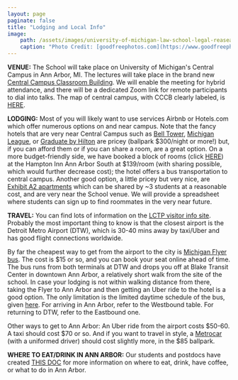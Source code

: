 ```yaml
---
layout: page
paginate: false
title: "Lodging and Local Info"
image:
    path: /assets/images/university-of-michigan-law-school-legal-reasearch-building-in-ann-arbor.jpg
    caption: "Photo Credit: [goodfreephotos.com](https://www.goodfreephotos.com/united-states/michigan/ann-arbor/university-of-michigan-law-school-legal-reasearch-building-in-ann-arbor.jpg.php)"
---
```


**VENUE:** The School will take place on University of Michigan's Central Campus in Ann Arbor, MI. The lectures will take place in the brand new [Central Campus Classroom Building](https://cccb.provost.umich.edu/). We will enable the meeting for hybrid attendance, and there will be a dedicated Zoom link for remote participants to dial into talks. The map of central campus, with CCCB clearly labeled, is [HERE](/assets/images/campus_map.png).

**LODGING:** Most of you will likely want to use services Airbnb or Hotels.com which offer numerous options on and near campus. Note that the fancy hotels that are very near Central Campus such as [Bell Tower](https://belltowerhotel.com/), [Michigan League](https://inn.studentlife.umich.edu/rooms/), or [Graduate by Hilton](https://www.hilton.com/en/hotels/arbgagu-graduate-ann-arbor/) are pricey (ballpark $300/night or more!) but, if you can afford them or if you can share a room, are a great option. On a more budget-friendly side, we have booked a block of rooms (click [HERE](https://tinyurl.com/3nhsmrey)) at the Hampton Inn Ann Arbor South at $139/room (with sharing possible, which would further decrease cost); the hotel offers a bus transportation to central campus. Another good option, a little pricey but very nice, are [Exhibit A2 apartments](https://exhibita2.com/) which can be shared by ~3 students at a reasonable cost, and are very near the School venue.  We will provide a spreadsheet where students can sign up to find roommates in the very near future.

**TRAVEL:** You can find lots of information on the [LCTP visitor info site](https://lsa.umich.edu/lctp/visitor-information.html). Probably the most important thing to know is that the closest airport is the Detroit Metro Airport (DTW), which is 30-40 mins away by taxi/Uber and has good flight connections worldwide. 

By far the cheapest way to get from the airport to the city is [Michigan Flyer bus](https://www.michiganflyer.com/). The cost is $15 or so, and you can book your seat online ahead of time. The bus runs from both terminals at DTW and drops you off at Blake Transit Center in downtown Ann Arbor, a relatively short walk from the site of the school. In case your lodging is not within walking distance from there, taking the Flyer to Ann Arbor and then getting an Uber ride to the hotel is a good option. The only limitation is the limited daytime schedule of the bus, given [here](https://www.michiganflyer.com/schedule-route). For arriving in Ann Arbor, refer to the Westbound table. For returning to DTW, refer to the Eastbound one.

Other ways to get to Ann Arbor: An Uber ride from the airport costs $50-60. A taxi should cost $70 or so. And if you want to travel in style, a [Metrocar](https://metropolitanairportcars.com/) (with a uniformed driver) should cost slightly more, in the $85 ballpark.



**WHERE TO EAT/DRINK IN ANN ARBOR:** Our students and postdocs have created [THIS DOC](/assets/images/2025_Guide_to_A2.docx.pdf) for more information on where to eat, drink, have coffee, or what to do in Ann Arbor. 
